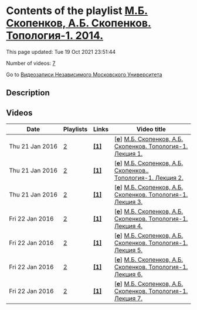 # Contents of the playlist [М.Б. Скопенков, А.Б. Скопенков. Топология-1. 2014.](https://www.youtube.com/playlist?list=PLp9ABVh6_x4GY-QKYYXOx8Nn50dDSbN0R)

This page updated: Tue 19 Oct 2021 23:51:44

Number of videos: [7](#videos)

Go to [Видеозаписи Независимого Московского Университета](../README.md)

## Description



## Videos

|Date|Playlists|Links|Video title|
|---|---|---|---|
| Thu&nbsp;21&nbsp;Jan&nbsp;2016 | [2](../playlists/2 "М.Б. Скопенков, А.Б. Скопенков. Топология-1. 2014.") | [**[1]**](http://ium.mccme.ru/s14/topology-1.html) | [[**e**](https://studio.youtube.com/video/5NC4UFNgyb8/edit "Edit")] [М.Б. Скопенков, А.Б. Скопенков. Топология-1. Лекция 1.](https://www.youtube.com/watch?v=5NC4UFNgyb8&list=PLp9ABVh6_x4GY-QKYYXOx8Nn50dDSbN0R "Спецкурс Независимого Московского университета.&#013;11 февраля 2014 г., НМУ (Москва, Большой Власьевский пер., 11)&#013;Источник:&#013;http://ium.mccme.ru/s14/topology-1.html") |
| Thu&nbsp;21&nbsp;Jan&nbsp;2016 | [2](../playlists/2 "М.Б. Скопенков, А.Б. Скопенков. Топология-1. 2014.") | [**[1]**](http://ium.mccme.ru/s14/topology-1.html) | [[**e**](https://studio.youtube.com/video/UQtWoC4kVp0/edit "Edit")] [М.Б. Скопенков, А.Б. Скопенков.. Топология-1. Лекция 2.](https://www.youtube.com/watch?v=UQtWoC4kVp0&list=PLp9ABVh6_x4GY-QKYYXOx8Nn50dDSbN0R "Спецкурс Независимого Московского университета.&#013;18 февраля 2014 г., НМУ (Москва, Большой Власьевский пер., 11)&#013;Источник:&#013;http://ium.mccme.ru/s14/topology-1.html") |
| Thu&nbsp;21&nbsp;Jan&nbsp;2016 | [2](../playlists/2 "М.Б. Скопенков, А.Б. Скопенков. Топология-1. 2014.") | [**[1]**](http://ium.mccme.ru/s14/topology-1.html) | [[**e**](https://studio.youtube.com/video/WXkdgBOz0bg/edit "Edit")] [М.Б. Скопенков, А.Б. Скопенков. Топология-1. Лекция 3.](https://www.youtube.com/watch?v=WXkdgBOz0bg&list=PLp9ABVh6_x4GY-QKYYXOx8Nn50dDSbN0R "Спецкурс Независимого Московского университета.&#013;25 февраля 2014 г., НМУ (Москва, Большой Власьевский пер., 11)&#013;Источник:&#013;http://ium.mccme.ru/s14/topology-1.html") |
| Fri&nbsp;22&nbsp;Jan&nbsp;2016 | [2](../playlists/2 "М.Б. Скопенков, А.Б. Скопенков. Топология-1. 2014.") | [**[1]**](http://ium.mccme.ru/s14/topology-1.html) | [[**e**](https://studio.youtube.com/video/FW6YX-SQCks/edit "Edit")] [М.Б. Скопенков, А.Б. Скопенков. Топология-1. Лекция 4.](https://www.youtube.com/watch?v=FW6YX-SQCks&list=PLp9ABVh6_x4GY-QKYYXOx8Nn50dDSbN0R "Спецкурс Независимого Московского университета.&#013;4 марта 2014 г., НМУ (Москва, Большой Власьевский пер., 11)&#013;Источник:&#013;http://ium.mccme.ru/s14/topology-1.html") |
| Fri&nbsp;22&nbsp;Jan&nbsp;2016 | [2](../playlists/2 "М.Б. Скопенков, А.Б. Скопенков. Топология-1. 2014.") | [**[1]**](http://ium.mccme.ru/s14/topology-1.html) | [[**e**](https://studio.youtube.com/video/bAano7nBXo8/edit "Edit")] [М.Б. Скопенков, А.Б. Скопенков. Топология-1. Лекция 5.](https://www.youtube.com/watch?v=bAano7nBXo8&list=PLp9ABVh6_x4GY-QKYYXOx8Nn50dDSbN0R "Спецкурс Независимого Московского университета.&#013;11 марта 2014 г., НМУ (Москва, Большой Власьевский пер., 11)&#013;Источник:&#013;http://ium.mccme.ru/s14/topology-1.html") |
| Fri&nbsp;22&nbsp;Jan&nbsp;2016 | [2](../playlists/2 "М.Б. Скопенков, А.Б. Скопенков. Топология-1. 2014.") | [**[1]**](http://ium.mccme.ru/s14/topology-1.html) | [[**e**](https://studio.youtube.com/video/5-FSxw-RF_M/edit "Edit")] [М.Б. Скопенков, А.Б. Скопенков. Топология-1. Лекция 6.](https://www.youtube.com/watch?v=5-FSxw-RF_M&list=PLp9ABVh6_x4GY-QKYYXOx8Nn50dDSbN0R "Спецкурс Независимого Московского университета.&#013;18 марта 2014 г., НМУ (Москва, Большой Власьевский пер., 11)&#013;Источник:&#013;http://ium.mccme.ru/s14/topology-1.html") |
| Fri&nbsp;22&nbsp;Jan&nbsp;2016 | [2](../playlists/2 "М.Б. Скопенков, А.Б. Скопенков. Топология-1. 2014.") | [**[1]**](http://ium.mccme.ru/s14/topology-1.html) | [[**e**](https://studio.youtube.com/video/W8z66ZjX_UU/edit "Edit")] [М.Б. Скопенков, А.Б. Скопенков. Топология-1. Лекция 7.](https://www.youtube.com/watch?v=W8z66ZjX_UU&list=PLp9ABVh6_x4GY-QKYYXOx8Nn50dDSbN0R "Спецкурс Независимого Московского университета.&#013;25 марта 2014 г., НМУ (Москва, Большой Власьевский пер., 11)&#013;Источник:&#013;http://ium.mccme.ru/s14/topology-1.html") |
